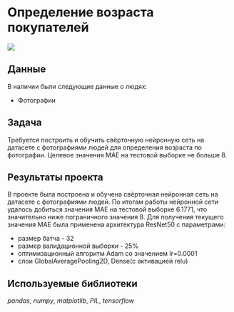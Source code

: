 # Определение возраста покупателей

![](https://img.shields.io/badge/status-completed-green])

## Данные

В наличии были следующие данные о людях:
- Фотографии

## Задача

Требуется построить и обучить свёрточную нейронную сеть на датасете с фотографиями людей для определения возраста по фотографии. Целевое значения MAE на тестовой выборке не больше 8.  

## Результаты проекта

В проекте была построена и обучена свёрточная нейронная сеть на датасете с фотографиями людей. По итогам работы нейронной сети удалось добиться значения MAE на тестовой выборке 6.1771, что значительно ниже пограничного значения 8. Для получения текущего значения MAE была применена архитектура ResNet50 с параметрами:
- размер батча - 32
- размер валидационной выборки - 25%
- оптимизационный алгоритм Adam со значением lr=0.0001
- слои GlobalAveragePooling2D, Dense(с активацией relu)

## Используемые библиотеки
*pandas*, *numpy*, *matplotlib*, *PIL*, *tensorflow*

